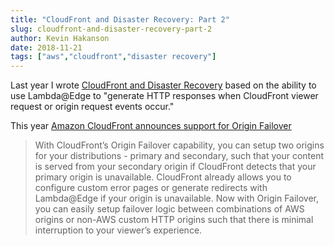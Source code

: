 ```yaml
---
title: "CloudFront and Disaster Recovery: Part 2"
slug: cloudfront-and-disaster-recovery-part-2
author: Kevin Hakanson
date: 2018-11-21
tags: ["aws","cloudfront","disaster recovery"]
---
```

Last year I wrote [CloudFront and Disaster Recovery](../2017-12-12-cloudfront-and-disaster-recovery) based on the ability to use Lambda@Edge to "generate HTTP responses when CloudFront viewer request or origin request events occur."

This year [Amazon CloudFront announces support for Origin Failover](https://aws.amazon.com/about-aws/whats-new/2018/11/amazon-cloudfront-announces-support-for-origin-failover/)

> With CloudFront’s Origin Failover capability, you can setup two origins for your distributions - primary and secondary, such that your content is served from your secondary origin if CloudFront detects that your primary origin is unavailable. CloudFront already allows you to configure custom error pages or generate redirects with Lambda@Edge if your origin is unavailable. Now with Origin Failover, you can easily setup failover logic between combinations of AWS origins or non-AWS custom HTTP origins such that there is minimal interruption to your viewer’s experience. 

